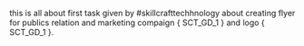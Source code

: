 this is all about first task given by #skillcrafttechhnology about creating flyer for publics relation and marketing compaign { SCT_GD_1 } and logo  { SCT_GD_1 }.
